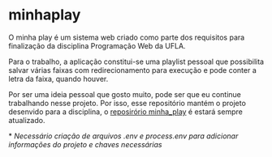 # minhaplay
O minha play é um sistema web criado como parte dos requisitos para finalização da disciplina Programação Web da UFLA.

Para o trabalho, a aplicação constitui-se uma playlist pessoal que possibilita salvar várias faixas com redirecionamento para execução e pode conter a letra da faixa, quando houver.

Por ser uma ideia pessoal que gosto muito, pode ser que eu continue trabalhando nesse projeto. Por isso, esse repositório mantém o projeto desenvido para a disciplina, o [reposirório minha_play](https://github.com/mateuscarvalhog/minha_play) é estará sempre atualizado.

\* *Necessário criação de arquivos .env e process.env para adicionar informações do projeto e chaves necessárias*
